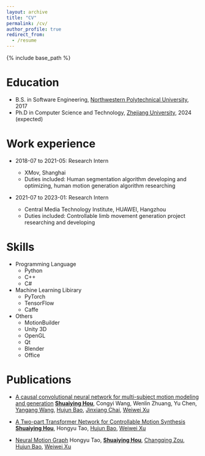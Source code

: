 ```yaml
---
layout: archive
title: "CV"
permalink: /cv/
author_profile: true
redirect_from:
  - /resume
---
```


{% include base_path %}

Education
======
* B.S. in Software Engineering, [Northwestern Polytechnical University](https://www.nwpu.edu.cn/), 2017
* Ph.D in Computer Science and Technology, [Zhejiang University](https://www.zju.edu.cn/), 2024 (expected)

Work experience
======
* 2018-07 to 2021-05: Research Intern
  * XMov, Shanghai
  * Duties included: Human segmentation algorithm developing and optimizing, human motion generation algorithm researching

* 2021-07 to 2023-01: Research Intern
  * Central Media Technology Institute, HUAWEI, Hangzhou
  * Duties included: Controllable limb movement generation project researching and developing
  
Skills
======
* Programming Language
  * Python
  * C++
  * C#
* Machine Learning Libirary
  * PyTorch
  * TensorFlow
  * Caffe
* Others
  * MotionBuilder
  * Unity 3D
  * OpenGL
  * Qt
  * Blender
  * Office

Publications
======
* [A causal convolutional neural network for multi-subject motion modeling and generation](https://link.springer.com/article/10.1007/s41095-022-0307-3)
[**Shuaiying Hou**](https://houericsy.github.io/ShuaiyingHou/), Congyi Wang, Wenlin Zhuang, Yu Chen, [Yangang Wang](https://www.yangangwang.com/), [Hujun Bao](http://www.cad.zju.edu.cn/home/bao/), [Jinxiang Chai](https://scholar.google.com/citations?user=OcN1_gwAAAAJ&hl=zh-CN), [Weiwei Xu](http://www.cad.zju.edu.cn/home/weiweixu/weiweixu_en.htm)

* [A Two-part Transformer Network for Controllable Motion Synthesis](https://ieeexplore.ieee.org/document/10147861)
[**Shuaiying Hou**](https://houericsy.github.io/ShuaiyingHou/), Hongyu Tao, [Hujun Bao](http://www.cad.zju.edu.cn/home/bao/), [Weiwei Xu](http://www.cad.zju.edu.cn/home/weiweixu/weiweixu_en.htm)

* [Neural Motion Graph](https://dl.acm.org/doi/10.1145/3610548.3618181)
Hongyu Tao, [**Shuaiying Hou**](https://houericsy.github.io/ShuaiyingHou/), [Changqing Zou](https://changqingzou.weebly.com/), [Hujun Bao](http://www.cad.zju.edu.cn/home/bao/), [Weiwei Xu](http://www.cad.zju.edu.cn/home/weiweixu/weiweixu_en.htm)

<!-- Publications
======
  <ul>{% for post in site.publications %}
    {% include archive-single-cv.html %}
  {% endfor %}</ul> -->
